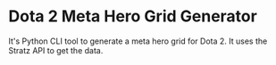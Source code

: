 # Dota 2 Meta Hero Grid Generator


It's Python CLI tool to generate a meta hero grid for Dota 2. It uses the Stratz API to get the data.


